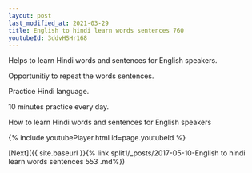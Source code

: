 ```yaml
---
layout: post
last_modified_at: 2021-03-29
title: English to hindi learn words sentences 760 
youtubeId: 3ddvHSHr168
---
```

 
 
Helps to learn Hindi words and sentences for English speakers.

Opportunitiy to repeat the words sentences. 

Practice Hindi language. 
 
10 minutes practice every day. 
 
How to learn Hindi words and sentences for English speakers 
 
{% include youtubePlayer.html id=page.youtubeId %}
 
 
[Next]({{ site.baseurl }}{% link  split1/_posts/2017-05-10-English to hindi learn words sentences 553 .md%})
 
